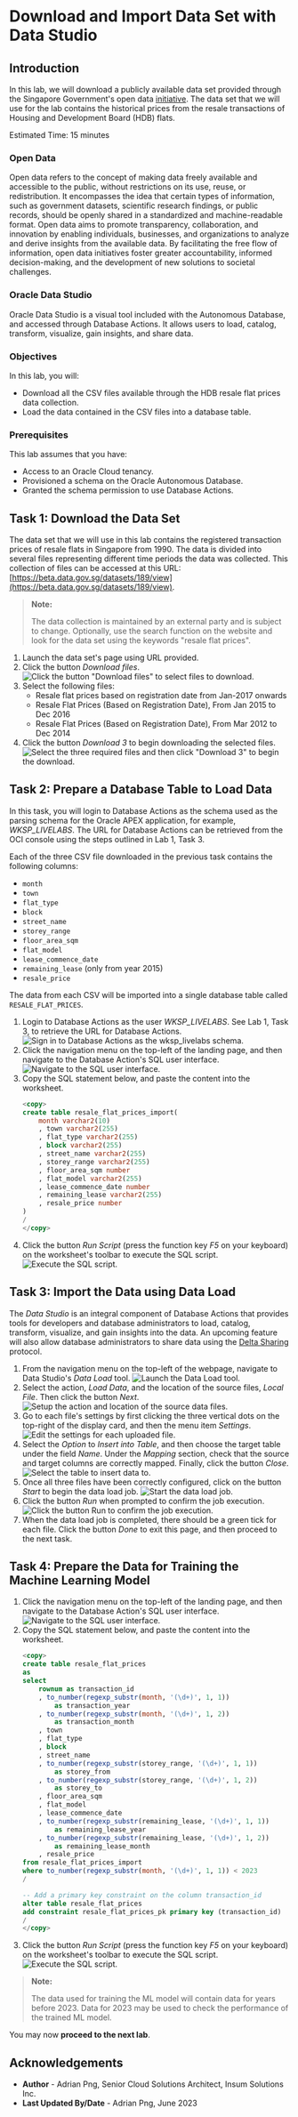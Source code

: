 # Download and Import Data Set with Data Studio

## Introduction

In this lab, we will download a publicly available data set provided through the Singapore Government's open data [initiative](https://data.gov.sg). The data set that we will use for the lab contains the historical prices from the resale transactions of Housing and Development Board (HDB) flats.

Estimated Time: 15 minutes

### Open Data

Open data refers to the concept of making data freely available and accessible to the public, without restrictions on its use, reuse, or redistribution. It encompasses the idea that certain types of information, such as government datasets, scientific research findings, or public records, should be openly shared in a standardized and machine-readable format. Open data aims to promote transparency, collaboration, and innovation by enabling individuals, businesses, and organizations to analyze and derive insights from the available data. By facilitating the free flow of information, open data initiatives foster greater accountability, informed decision-making, and the development of new solutions to societal challenges.

### Oracle Data Studio

Oracle Data Studio is a visual tool included with the Autonomous Database, and accessed through Database Actions. It allows users to load, catalog, transform, visualize, gain insights, and share data.

### Objectives

In this lab, you will:

* Download all the CSV files available through the HDB resale flat prices data collection.
* Load the data contained in the CSV files into a database table.

### Prerequisites

This lab assumes that you have:

* Access to an Oracle Cloud tenancy.
* Provisioned a schema on the Oracle Autonomous Database.
* Granted the schema permission to use Database Actions.

## Task 1: Download the Data Set

The data set that we will use in this lab contains the registered transaction prices of resale flats in Singapore from 1990. The data is divided into several files representing different time periods the data was collected. This collection of files can be accessed at this URL: [https://beta.data.gov.sg/datasets/189/view](https://beta.data.gov.sg/datasets/189/view).

> **Note:**
>
> The data collection is maintained by an external party and is subject to change. Optionally, use the search function on the website and look for the data set using the keywords "resale flat prices".

1. Launch the data set's page using URL provided.
1. Click the button *Download files*.
![Click the button "Download files" to select files to download.](./images/click-button-to-select-files-to-download.png)
1. Select the following files:
    * Resale flat prices based on registration date from Jan-2017 onwards
    * Resale Flat Prices (Based on Registration Date), From Jan 2015 to Dec 2016
    * Resale Flat Prices (Based on Registration Date), From Mar 2012 to Dec 2014
1. Click the button *Download 3* to begin downloading the selected files.
![Select the three required files and then click "Download 3" to begin the download.](./images/select-required-files-and-begin-download.png)

## Task 2: Prepare a Database Table to Load Data

In this task, you will login to Database Actions as the schema used as the parsing schema for the Oracle APEX application, for example, *WKSP_LIVELABS*. The URL for Database Actions can be retrieved from the OCI console using the steps outlined in Lab 1, Task 3.

Each of the three CSV file downloaded in the previous task contains the following columns:

* `month`
* `town`
* `flat_type`
* `block`
* `street_name`
* `storey_range`
* `floor_area_sqm`
* `flat_model`
* `lease_commence_date`
* `remaining_lease` (only from year 2015)
* `resale_price`

The data from each CSV will be imported into a single database table called `RESALE_FLAT_PRICES`.

1. Login to Database Actions as the user *WKSP_LIVELABS*. See Lab 1, Task 3, to retrieve the URL for Database Actions.
![Sign in to Database Actions as the wksp_livelabs schema.](./images/livelabs-sign-in.png)
1. Click the navigation menu on the top-left of the landing page, and then navigate to the Database Action's SQL user interface.
![Navigate to the SQL user interface.](./images/navigate-to-sql.png)
1. Copy the SQL statement below, and paste the content into the worksheet.
    ```sql
    <copy>
    create table resale_flat_prices_import(
        month varchar2(10)
        , town varchar2(255)
        , flat_type varchar2(255)
        , block varchar2(255)
        , street_name varchar2(255)
        , storey_range varchar2(255)
        , floor_area_sqm number
        , flat_model varchar2(255)
        , lease_commence_date number
        , remaining_lease varchar2(255)
        , resale_price number
    )
    /
    </copy>
    ```
1. Click the button *Run Script* (press the function key *F5* on your keyboard) on the worksheet's toolbar to execute the SQL script.
![Execute the SQL script.](./images/click-run-to-create-table-for-data-load.png)

## Task 3: Import the Data using Data Load

The *Data Studio* is an integral component of Database Actions that provides tools for developers and database administrators to load, catalog, transform, visualize, and gain insights into the data. An upcoming feature will also allow database administrators to share data using the [Delta Sharing](https://delta.io/sharing/) protocol.

1. From the navigation menu on the top-left of the webpage, navigate to Data Studio's *Data Load* tool.
![Launch the Data Load tool.](./images/navigate-to-load-data.png)
1. Select the action, *Load Data*, and the location of the source files, *Local File*. Then click the button *Next*.
![Setup the action and location of the source data files.](./images/setup-data-load.png)
1. Go to each file's settings by first clicking the three vertical dots on the top-right of the display card, and then the menu item *Settings*.
![Edit the settings for each uploaded file.](./images/edit-the-settings-for-each-file.png)
1. Select the *Option* to *Insert into Table*, and then choose the target table under the field *Name*. Under the *Mapping* section, check that the source and target columns are correctly mapped. Finally, click the button *Close*.
![Select the table to insert data to.](./images/select-table-to-insert.png)
1. Once all three files have been correctly configured, click on the button *Start* to begin the data load job.
![Start the data load job.](./images/start-data-load-job.png)
1. Click the button *Run* when prompted to confirm the job execution.
![Click the button Run to confirm the job execution.](./images/click-run-when-prompted.png)
1. When the data load job is completed, there should be a green tick for each file. Click the button *Done* to exit this page, and then proceed to the next task.

## Task 4: Prepare the Data for Training the Machine Learning Model

1. Click the navigation menu on the top-left of the landing page, and then navigate to the Database Action's SQL user interface.
![Navigate to the SQL user interface.](./images/navigate-to-sql.png)
1. Copy the SQL statement below, and paste the content into the worksheet.
    ```sql
    <copy>
    create table resale_flat_prices
    as
    select
        rownum as transaction_id
        , to_number(regexp_substr(month, '(\d+)', 1, 1))
            as transaction_year
        , to_number(regexp_substr(month, '(\d+)', 1, 2))
            as transaction_month
        , town
        , flat_type
        , block
        , street_name
        , to_number(regexp_substr(storey_range, '(\d+)', 1, 1))
            as storey_from
        , to_number(regexp_substr(storey_range, '(\d+)', 1, 2))
            as storey_to
        , floor_area_sqm
        , flat_model
        , lease_commence_date
        , to_number(regexp_substr(remaining_lease, '(\d+)', 1, 1))
            as remaining_lease_year
        , to_number(regexp_substr(remaining_lease, '(\d+)', 1, 2))
            as remaining_lease_month
        , resale_price
    from resale_flat_prices_import
    where to_number(regexp_substr(month, '(\d+)', 1, 1)) < 2023
    /

    -- Add a primary key constraint on the column transaction_id
    alter table resale_flat_prices
    add constraint resale_flat_prices_pk primary key (transaction_id)
    /
    </copy>
    ```
1. Click the button *Run Script* (press the function key *F5* on your keyboard) on the worksheet's toolbar to execute the SQL script.
![Execute the SQL script.](./images/click-run-script-to-create-table-for-ml-training.png)

> **Note:**
>
> The data used for training the ML model will contain data for years before 2023. Data for 2023 may be used to check the performance of the trained ML model.

You may now **proceed to the next lab**.

## Acknowledgements

* **Author** - Adrian Png, Senior Cloud Solutions Architect, Insum Solutions Inc.
* **Last Updated By/Date** - Adrian Png, June 2023
